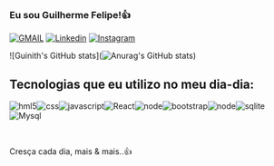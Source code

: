 ### Eu sou Guilherme Felipe!👍

[![GMAIL](https://img.shields.io/badge/Gmail-D14836?style=for-the-badge&logo=gmail&logoColor=white)](fellipeguilherme37@gmail.com)
[![Linkedin](https://img.shields.io/badge/LinkedIn-0077B5?style=for-the-badge&logo=linkedin&logoColor=white)](https://www.linkedin.com/in/guilherme-felipe-dos-santos-b74b4721a/)
[![Instagram](https://img.shields.io/badge/Instagram-E4405F?style=for-the-badge&logo=instagram&logoColor=white)](https://www.instagram.com/gml_fp55/)

![Guinith's GitHub stats](![Anurag's GitHub stats](https://github-readme-stats.vercel.app/api?username=GUINITH&count_private=true))


## Tecnologias que eu utilizo no meu dia-dia:


<img  text_align="center" alt="hml5" src="https://img.shields.io/badge/HTML5-E34F26?style=for-the-badge&logo=html5&logoColor=white" /><img  text_align="center" alt="css" src="https://img.shields.io/badge/CSS3-1572B6?style=for-the-badge&logo=css3&logoColor=white" /><img  text_align="center" alt="javascript" src="https://img.shields.io/badge/JavaScript-323330?style=for-the-badge&logo=javascript&logoColor=F7DF1E" /><img  text_align="center" alt="React" src="https://img.shields.io/badge/React-20232A?style=for-the-badge&logo=react&logoColor=61DAFB"><img  text_align="center" alt="node" src="https://img.shields.io/badge/Node.js-43853D?style=for-the-badge&logo=node.js&logoColor=white" /><img  text_align="center" alt="bootstrap" src="https://img.shields.io/badge/Bootstrap-563D7C?style=for-the-badge&logo=bootstrap&logoColor=white" /><img  text_align="center" alt="node" src="https://img.shields.io/badge/Node.js-43853D?style=for-the-badge&logo=node.js&logoColor=white" /><img  text_align="center" alt="sqlite" src="https://img.shields.io/badge/SQLite-07405E?style=for-the-badge&logo=sqlite&logoColor=white" /><img  text_align="center" alt="Mysql" src="https://img.shields.io/badge/MySQL-00000F?style=for-the-badge&logo=mysql&logoColor=white" />

<br/>

Cresça cada dia, mais & mais..👍
